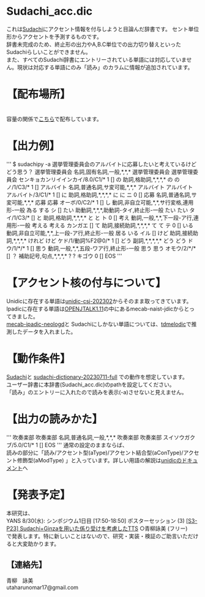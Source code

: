 <h1>Sudachi_acc.dic</h1>
これは<a href= "https://github.com/WorksApplications/Sudachi" >Sudachi</a>にアクセント情報を付与しようと目論んだ辞書です。
セント単位形からアクセントを予測するものです。<br>
辞書未完成のため、終止形の出力やA,B.C単位での出力切り替えといったSudachiらしいことができません。<br>
また、すべてのSudachi辞書にエントリーされている単語には対応していません。現状は対応する単語にのみ「読み」のカラムに情報が追加されています。<br>
<h1>【配布場所】</h1><br>
容量の関係で<a href= "https://drive.google.com/drive/folders/1TcSJvUk8dtSvzZsWVTtfBQDqQ8rKIyvd?usp=sharing" >こちら</a>で配布しています。<br>
<h1>【出力例】</h1>
'''
$ sudachipy -a
選挙管理委員会のアルバイトに応募したいと考えているけどどう思う？
選挙管理委員会	名詞,固有名詞,一般,*,*,*	選挙管理委員会	選挙管理委員会	センキョカンリイインカイ/8.0/C1/*	1	[]
の	助詞,格助詞,*,*,*,*	の	の	ノ/1/C3/*	1	[]
アルバイト	名詞,普通名詞,サ変可能,*,*,*	アルバイト	アルバイト	アルバイト/3/C1/*	1	[]
に	助詞,格助詞,*,*,*,*	に	に	ニ	0	[]
応募	名詞,普通名詞,サ変可能,*,*,*	応募	応募	オーボ/0/C2/*	1	[]
し	動詞,非自立可能,*,*,サ行変格,連用形-一般	為る	する	シ	[]
たい	助動詞,*,*,*,助動詞-タイ,終止形-一般	たい	たい	タイ/1/C3/*	[]
と	助詞,格助詞,*,*,*,*	と	と	ト	0	[]
考え	動詞,一般,*,*,下一段-ア行,連用形-一般	考える	考える	カンガエ	[]
て	助詞,接続助詞,*,*,*,*	て	て	テ	0	[]
いる	動詞,非自立可能,*,*,上一段-ア行,終止形-一般	居る	いる	イル	[]
けど	助詞,接続助詞,*,*,*,*	けれど	けど	ケド/1/動詞%F2@0/*	1	[]
どう	副詞,*,*,*,*,*	どう	どう	ドウ/1/*/*	1	[]
思う	動詞,一般,*,*,五段-ワア行,終止形-一般	思う	思う	オモウ/2/*/*	[]
？	補助記号,句点,*,*,*,*	?	?	キゴウ	0	[]
EOS
'''

<br>
<h1>【アクセント核の付与について】</h1>
Unidicに存在する単語は<a href= "https://clrd.ninjal.ac.jp/unidic/back_number.html" >unidic-csj-202302</a>からそのまま取ってきています。<br>
Ipadicに存在する単語は<a href= "https://open-jtalk.sp.nitech.ac.jp/" >OPENJTALK1.11</a>の中にあるmecab-naist-jdicからとってきました。<br>
<a href= "https://github.com/neologd/mecab-ipadic-neologd" >mecab-ipadic-neologd</a>と
Sudachiにしかない単語については、<a href= "https://github.com/PKSHATechnology-Research/tdmelodic/blob/master/docs/index.rst" >tdmelodic</a>で推測したデータを入れました。
<br>
<h1>【動作条件】</h1>
<a href= "https://github.com/WorksApplications/Sudachi" >Sudachi</a>と
<a href= "http://sudachi.s3-website-ap-northeast-1.amazonaws.com/sudachidict/" >sudachi-dictionary-20230711-full</a>
での動作を想定しています。<br>
ユーザー辞書に本辞書(Sudachi_acc.dic)のpathを設定してください。<br>
「読み」のエントリーに入れたので読みを表示(-a)させないと見えません。<br>
<h1>【出力の読みかた】</h1>
'''
吹奏楽部
吹奏楽部	名詞,普通名詞,一般,*,*,*	吹奏楽部	吹奏楽部	スイソウガクブ/5.0/C1/*	1	[]
EOS
'''
通常の設定のままならば、<br>
読みの部分に「読み/アクセント型(aType)/アクセント結合型(aConType)/アクセント修飾型(aModType) 」と入っています。詳しい用語の解説は<a href= "https://clrd.ninjal.ac.jp/unidic/UNIDIC_manual.pdf" >unidicのドキュメント</a>へ<br>


<h1>【発表予定】</h1>
本研究は、<br>
YANS 8/30(水): シンポジウム1日目
[17:50-18:50] ポスターセッション (3)
<a href= "https://yans.anlp.jp/entry/yans2023program#1750-1850-%E3%83%9D%E3%82%B9%E3%82%BF%E3%83%BC%E3%82%BB%E3%83%83%E3%82%B7%E3%83%A7%E3%83%B3-3" >[S3-P23] Sudachi+Ginzaを用いた係り受けを考慮したTTS</a> ○青柳詠美 (フリー)<br>
で発表します。特に新しいことはないので、研究・実装・検証のご助言いただけると大変助かります。<br>
<h2>【連絡先】</h2>
青柳　詠美<br>
utaharunomar17@gmail.com
